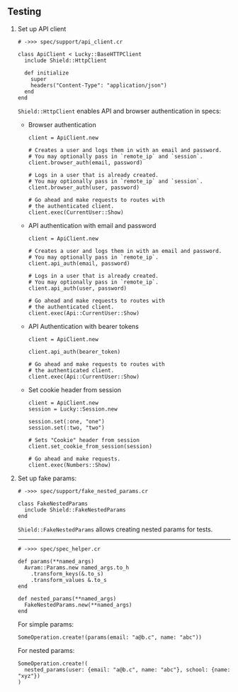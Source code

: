 ## Testing

1. Set up API client

   ```crystal
   # ->>> spec/support/api_client.cr

   class ApiClient < Lucky::BaseHTTPClient
     include Shield::HttpClient

     def initialize
       super
       headers("Content-Type": "application/json")
     end
   end
   ```

   `Shield::HttpClient` enables API and browser authentication in specs:

   - Browser authentication

     ```crystal
     client = ApiClient.new

     # Creates a user and logs them in with an email and password.
     # You may optionally pass in `remote_ip` and `session`.
     client.browser_auth(email, password)

     # Logs in a user that is already created.
     # You may optionally pass in `remote_ip` and `session`.
     client.browser_auth(user, password)

     # Go ahead and make requests to routes with
     # the authenticated client.
     client.exec(CurrentUser::Show)
     ```

   - API authentication with email and password

     ```crystal
     client = ApiClient.new

     # Creates a user and logs them in with an email and password.
     # You may optionally pass in `remote_ip`.
     client.api_auth(email, password)

     # Logs in a user that is already created.
     # You may optionally pass in `remote_ip`.
     client.api_auth(user, password)

     # Go ahead and make requests to routes with
     # the authenticated client.
     client.exec(Api::CurrentUser::Show)
     ```

   - API Authentication with bearer tokens

     ```crystal
     client = ApiClient.new

     client.api_auth(bearer_token)

     # Go ahead and make requests to routes with
     # the authenticated client.
     client.exec(Api::CurrentUser::Show)
     ```

   - Set cookie header from session

     ```crystal
     client = ApiClient.new
     session = Lucky::Session.new

     session.set(:one, "one")
     session.set(:two, "two")

     # Sets "Cookie" header from session
     client.set_cookie_from_session(session)

     # Go ahead and make requests.
     client.exec(Numbers::Show)
     ```

1. Set up fake params:

   ```crystal
   # ->>> spec/support/fake_nested_params.cr

   class FakeNestedParams
     include Shield::FakeNestedParams
   end
   ```

   `Shield::FakeNestedParams` allows creating nested params for tests.

   ---
   ```crystal
   # ->>> spec/spec_helper.cr

   def params(**named_args)
     Avram::Params.new named_args.to_h
       .transform_keys(&.to_s)
       .transform_values &.to_s
   end

   def nested_params(**named_args)
     FakeNestedParams.new(**named_args)
   end
   ```

   For simple params:

   ```crystal
   SomeOperation.create!(params(email: "a@b.c", name: "abc"))
   ```

   For nested params:

   ```crystal
   SomeOperation.create!(
     nested_params(user: {email: "a@b.c", name: "abc"}, school: {name: "xyz"})
   )
   ```
